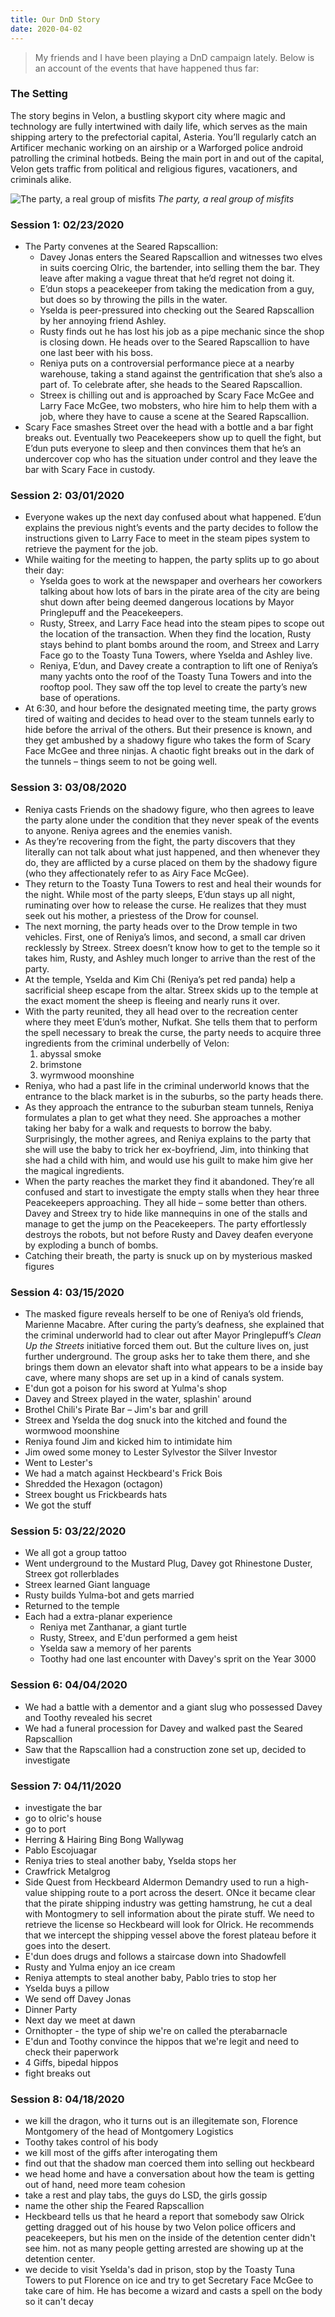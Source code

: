 ```yaml
---
title: Our DnD Story
date: 2020-04-02
---
```


> My friends and I have been playing a DnD campaign lately. Below is an account of the events that have happened thus far:

### The Setting
The story begins in Velon, a bustling skyport city where magic and technology are fully intertwined with daily life, which serves as the main shipping artery to the prefectorial capital, Asteria. You’ll regularly catch an Artificer mechanic working on an airship or a Warforged police android patrolling the criminal hotbeds. Being the main port in and out of the capital, Velon gets traffic from political and religious figures, vacationers, and criminals alike.

![The party, a real group of misfits](/images/journal/dnd-party.jpg)
*The party, a real group of misfits*

### Session 1: 02/23/2020
* The Party convenes at the Seared Rapscallion:
	* Davey Jonas enters the Seared Rapscallion and witnesses two elves in suits coercing Olric, the bartender, into selling them the bar. They leave after making a vague threat that he’d regret not doing it.
	* E’dun stops a peacekeeper from taking the medication from a guy, but does so by throwing the pills in the water.
	* Yselda is peer-pressured into checking out the Seared Rapscallion by her annoying friend Ashley.
	* Rusty finds out he has lost his job as a pipe mechanic since the shop is closing down. He heads over to the Seared Rapscallion to have one last beer with his boss.
	* Reniya puts on a controversial performance piece at a nearby warehouse, taking a stand against the gentrification that she’s also a part of. To celebrate after, she heads to the Seared Rapscallion.
	* Streex is chilling out and is approached by Scary Face McGee and Larry Face McGee, two mobsters, who hire him to help them with a job, where they have to cause a scene at the Seared Rapscallion.
* Scary Face smashes Street over the head with a bottle and a bar fight breaks out. Eventually two Peacekeepers show up to quell the fight, but E’dun puts everyone to sleep and then convinces them that he’s an undercover cop who has the situation under control and they leave the bar with Scary Face in custody.

### Session 2: 03/01/2020
* Everyone wakes up the next day confused about what happened. E’dun explains the previous night’s events and the party decides to follow the instructions given to Larry Face to meet in the steam pipes system to retrieve the payment for the job. 
* While waiting for the meeting to happen, the party splits up to go about their day:
	* Yselda goes to work at the newspaper and overhears her coworkers talking about how lots of bars in the pirate area of the city are being shut down after being deemed dangerous locations by Mayor Pringlepuff and the Peacekeepers.
	* Rusty, Streex, and Larry Face head into the steam pipes to scope out the location of the transaction. When they find the location, Rusty stays behind to plant bombs around the room, and Streex and Larry Face go to the Toasty Tuna Towers, where Yselda and Ashley live.
	* Reniya, E’dun, and Davey create a contraption to lift one of Reniya’s many yachts onto the roof of the Toasty Tuna Towers and into the rooftop pool. They saw off the top level to create the party’s new base of operations.
* At 6:30, and hour before the designated meeting time, the party grows tired of waiting and decides to head over to the steam tunnels early to hide before the arrival of the others. But their presence is known, and they get ambushed by a shadowy figure who takes the form of Scary Face McGee and three ninjas. A chaotic fight breaks out in the dark of the tunnels – things seem to not be going well.

### Session 3: 03/08/2020
* Reniya casts Friends on the shadowy figure, who then agrees to leave the party alone under the condition that they never speak of the events to anyone. Reniya agrees and the enemies vanish.
* As they’re recovering from the fight, the party discovers that they literally can not talk about what just happened, and then whenever they do, they are afflicted by a curse placed on them by the shadowy figure (who they affectionately refer to as Airy Face McGee).
* They return to the Toasty Tuna Towers to rest and heal their wounds for the night. While most of the party sleeps, E’dun stays up all night, ruminating over how to release the curse. He realizes that they must seek out his mother, a priestess of the Drow for counsel. 
* The next morning, the party heads over to the Drow temple in two vehicles. First, one of Reniya’s limos, and second, a small car driven recklessly by Streex. Streex doesn’t know how to get to the temple so it takes him, Rusty, and Ashley much longer to arrive than the rest of the party. 
* At the temple, Yselda and Kim Chi (Reniya’s pet red panda) help a sacrificial sheep escape from the altar. Streex skids up to the temple at the exact moment the sheep is fleeing and nearly runs it over.
* With the party reunited, they all head over to the recreation center where they meet E’dun’s mother, Nufkat. She tells them that to perform the spell necessary to break the curse, the party needs to acquire three ingredients from the criminal underbelly of Velon:
	1. abyssal smoke
	2. brimstone
	3. wyrmwood moonshine
* Reniya, who had a past life in the criminal underworld knows that the entrance to the black market is in the suburbs, so the party heads there.
* As they approach the entrance to the suburban steam tunnels, Reniya formulates a plan to get what they need. She approaches a mother taking her baby for a walk and requests to borrow the baby. Surprisingly, the mother agrees, and Reniya explains to the party that she will use the baby to trick her ex-boyfriend, Jim, into thinking that she had a child with him, and would use his guilt to make him give her the magical ingredients.
* When the party reaches the market they find it abandoned. They’re all confused and start to investigate the empty stalls when they hear three Peacekeepers approaching. They all hide – some better than others. Davey and Streex try to hide like mannequins in one of the stalls and manage to get the jump on the Peacekeepers. The party effortlessly destroys the robots, but not before Rusty and Davey deafen everyone by exploding a bunch of bombs.
* Catching their breath, the party is snuck up on by mysterious masked figures 

### Session 4: 03/15/2020
* The masked figure reveals herself to be one of Reniya’s old friends, Marienne Macabre. After curing the party’s deafness, she explained that the criminal underworld had to clear out after Mayor Pringlepuff’s *Clean Up the Streets* initiative forced them out. But the culture lives on, just further underground. The group asks her to take them there, and she brings them down an elevator shaft into what appears to be a inside bay cave, where many shops are set up in a kind of canals system.
* E'dun got a poison for his sword at Yulma's shop
* Davey and Streex played in the water, splashin' around
* Brothel Chili's Pirate Bar – Jim's bar and grill
* Streex and Yselda the dog snuck into the kitched and found the wormwood moonshine
* Reniya found Jim and kicked him to intimidate him
* Jim owed some money to Lester Sylvestor the Silver Investor
* Went to Lester's
* We had a match against Heckbeard's Frick Bois 
* Shredded the Hexagon (octagon)
* Streex bought us Frickbeards hats
* We got the stuff

### Session 5: 03/22/2020
* We all got a group tattoo
* Went underground to the Mustard Plug, Davey got Rhinestone Duster, Streex got rollerblades
* Streex learned Giant language
* Rusty builds Yulma-bot and gets married
* Returned to the temple
* Each had a extra-planar experience
	* Reniya met Zanthanar, a giant turtle
	* Rusty, Streex, and E'dun performed a gem heist
	* Yselda saw a memory of her parents 
	* Toothy had one last encounter with Davey's sprit on the Year 3000

### Session 6: 04/04/2020
* We had a battle with a dementor and a giant slug who possessed Davey and Toothy revealed his secret
* We had a funeral procession for Davey and walked past the Seared Rapscallion
* Saw that the Rapscallion had a construction zone set up, decided to investigate

### Session 7: 04/11/2020
* investigate the bar
* go to olric's house
* go to port
* Herring & Hairing Bing Bong Wallywag
* Pablo Escojuagar
* Reniya tries to steal another baby, Yselda stops her
* Crawfrick Metalgrog
* Side Quest from Heckbeard Aldermon Demandry used to run a high-value shipping route to a port across the desert. ONce it became clear that the pirate shipping industry was getting hamstrung, he cut a deal with Montogmery to sell information about the pirate stuff. We need to retrieve the license so Heckbeard will look for Olrick. He recommends that we intercept the shipping vessel above the forest plateau before it goes into the desert.
* E'dun does drugs and follows a staircase down into Shadowfell
* Rusty and Yulma enjoy an ice cream
* Reniya attempts to steal another baby, Pablo tries to stop her
* Yselda buys a pillow
* We send off Davey Jonas
* Dinner Party
* Next day we meet at dawn
* Ornithopter - the type of ship we're on called the pterabarnacle 
* E'dun and Toothy convince the hippos that we're legit and need to check their paperwork
* 4 Giffs, bipedal hippos
* fight breaks out

### Session 8: 04/18/2020
* we kill the dragon, who it turns out is an illegitemate son, Florence Montgomery of the head of Montgomery Logistics
* Toothy takes control of his body
* we kill most of the giffs after interogating them
* find out that the shadow man coerced them into selling out heckbeard
* we head home and have a conversation about how the team is getting out of hand, need more team cohesion
* take a rest and play tabs, the guys do LSD, the girls gossip
* name the other ship the Feared Rapscallion
* Heckbeard tells us that he heard a report that somebody saw Olrick getting dragged out of his house by two Velon police officers and peacekeepers, but his men on the inside of the detention center didn't see him. not as many people getting arrested are showing up at the detention center.
* we decide to visit Yselda's dad in prison, stop by the Toasty Tuna Towers to put Florence on ice and try to get Secretary Face McGee to take care of him. He has become a wizard and casts a spell on the body so it can't decay